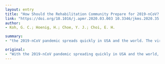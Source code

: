 ```yaml
---
layout: entry
title: "How Should the Rehabilitation Community Prepare for 2019-nCoV? Are We Ready for Coronavirus Disease 2019 Arriving at Schools?"
link: "https://doi.org/10.1016/j.apmr.2020.03.003 10.3346/jkms.2020.35.e127"
author:
- Koh, G. C.; Hoenig, H.; Choe, Y. J.; Choi, E. H.

summary:
- "the 2019-nCoV pandemic spreads quickly in USA and the world. The virus is a novel virus so the majority of world's population does not have prior immunity to it. It is more infectious and fatal than seasonal influenza, and definitive treatment and a vaccine are months away. Our arsenal against it are currently mainly social distancing and infection control measures."

original:
- "With the 2019-nCoV pandemic spreading quickly in USA and the world, it is urgent that the rehabilitation community quickly understands the epidemiology of the virus and what we can and must do to face this microbial adversary at the early stages of this likely long global pandemic. The 2019-nCoV is a novel virus so the majority of world's population does not have prior immunity to it. It is more infectious and fatal than seasonal influenza, and definitive treatment and a vaccine are months away. Our arsenal against it are currently mainly social distancing and infection control measures."
---
```


